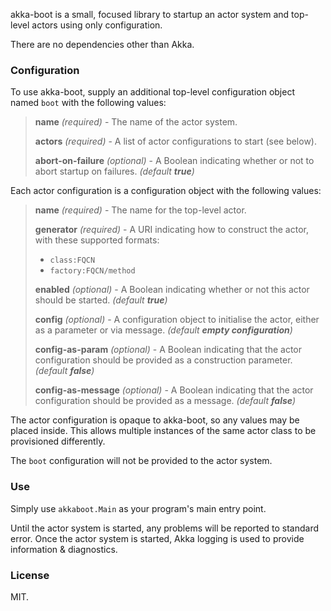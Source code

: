 akka-boot is a small, focused library to startup an actor system
and top-level actors using only configuration.

There are no dependencies other than Akka.

### Configuration

To use akka-boot, supply an additional top-level configuration object named `boot` with the following values:

> **name** _(required)_ - The name of the actor system.
>
> **actors** _(required)_ - A list of actor configurations to start (see below).
>
> **abort-on-failure** _(optional)_ - A Boolean indicating whether or not to abort startup on failures. _(default **true**)_

Each actor configuration is a configuration object with the following values:

> **name** _(required)_ - The name for the top-level actor.
>
> **generator** _(required)_ - A URI indicating how to construct the actor, with these supported formats:
>   * `class:FQCN`
>   * `factory:FQCN/method`
>
> **enabled** _(optional)_ - A Boolean indicating whether or not this actor should be started. _(default **true**)_
>
> **config** _(optional)_ - A configuration object to initialise the actor, either as a parameter or via message. _(default **empty configuration**)_
>
> **config-as-param** _(optional)_ - A Boolean indicating that the actor configuration should be provided as a construction parameter. _(default **false**)_
>
> **config-as-message** _(optional)_ - A Boolean indicating that the actor configuration should be provided as a message. _(default **false**)_

The actor configuration is opaque to akka-boot, so any values may be placed inside.
This allows multiple instances of the same actor class to be provisioned differently.

The `boot` configuration will not be provided to the actor system.

### Use

Simply use `akkaboot.Main` as your program's main entry point.

Until the actor system is started, any problems will be reported to standard error. Once the actor system is started, Akka logging is used to provide information & diagnostics.

### License

MIT.
